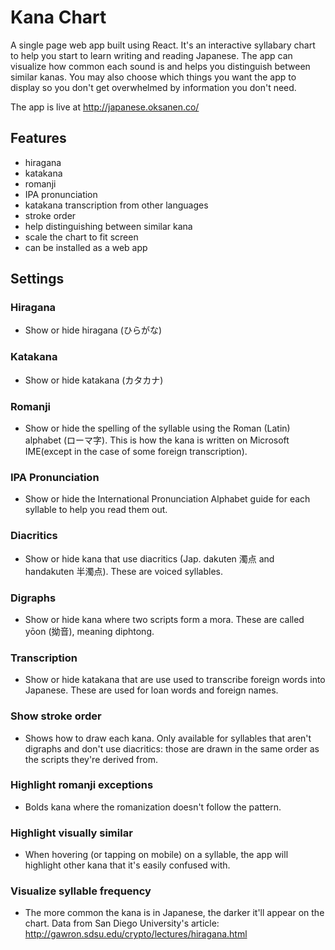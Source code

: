 # Kana Chart
A single page web app built using React. It's an interactive syllabary chart to help you start to learn writing and reading Japanese. The app can visualize how common each sound is and helps you distinguish between similar kanas. You may also choose which things you want the app to display so you don't get overwhelmed by information you don't need.

The app is live at http://japanese.oksanen.co/

## Features
* hiragana
* katakana
* romanji
* IPA pronunciation
* katakana transcription from other languages
* stroke order
* help distinguishing between similar kana
* scale the chart to fit screen
* can be installed as a web app

## Settings
### Hiragana
* Show or hide hiragana (ひらがな)

### Katakana
* Show or hide katakana (カタカナ)

### Romanji
* Show or hide the spelling of the syllable using the Roman (Latin) alphabet (ローマ字). This is how the kana is written on Microsoft IME(except in the case of some foreign transcription).

### IPA Pronunciation
* Show or hide the International Pronunciation Alphabet guide for each syllable to help you read them out.

### Diacritics
* Show or hide kana that use diacritics (Jap. dakuten 濁点 and handakuten 半濁点). These are voiced syllables.

### Digraphs
* Show or hide kana where two scripts form a mora. These are called yōon (拗音), meaning diphtong.

### Transcription
* Show or hide katakana that are use used to transcribe foreign words into Japanese. These are used for loan words and foreign names.

### Show stroke order
* Shows how to draw each kana. Only available for syllables that aren't digraphs and don't use diacritics: those are drawn in the same order as the scripts they're derived from.

### Highlight romanji exceptions
* Bolds kana where the romanization doesn't follow the pattern.

### Highlight visually similar
* When hovering (or tapping on mobile) on a syllable, the app will highlight other kana that it's easily confused with.

### Visualize syllable frequency
* The more common the kana is in Japanese, the darker it'll appear on the chart. Data from San Diego University's article: http://gawron.sdsu.edu/crypto/lectures/hiragana.html
